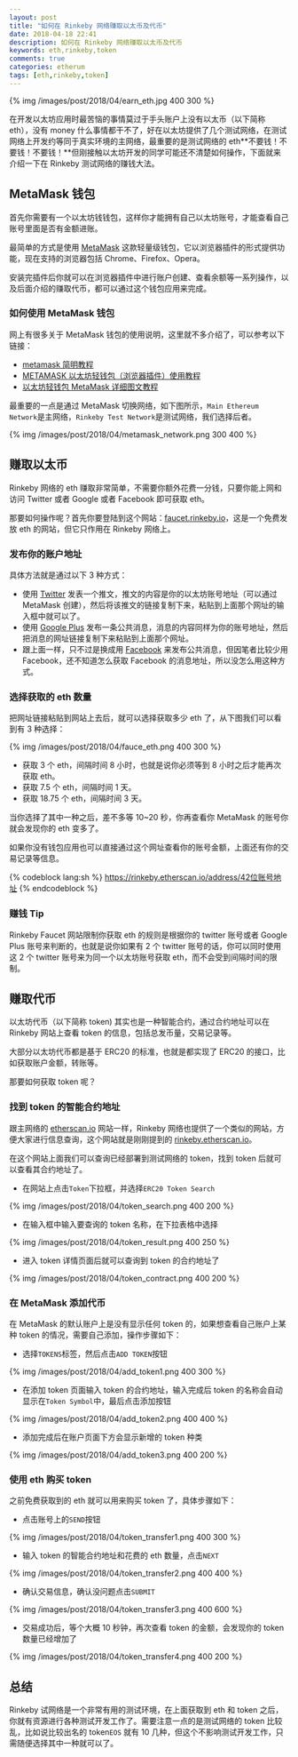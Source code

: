```yaml
---
layout: post
title: "如何在 Rinkeby 网络赚取以太币及代币"
date: 2018-04-18 22:41
description: 如何在 Rinkeby 网络赚取以太币及代币
keywords: eth,rinkeby,token
comments: true
categories: etherum
tags: [eth,rinkeby,token]
---
```


{% img /images/post/2018/04/earn_eth.jpg 400 300 %}

在开发以太坊应用时最苦恼的事情莫过于手头账户上没有以太币（以下简称 eth），没有 money 什么事情都干不了，好在以太坊提供了几个测试网络，在测试网络上开发约等同于真实环境的主网络，最重要的是测试网络的 eth**不要钱！不要钱！不要钱！**但刚接触以太坊开发的同学可能还不清楚如何操作，下面就来介绍一下在 Rinkeby 测试网络的赚钱大法。

<!--more-->

## MetaMask 钱包

首先你需要有一个以太坊钱钱包，这样你才能拥有自己以太坊账号，才能查看自己账号里面是否有金额进账。

最简单的方式是使用 [MetaMask](https://metamask.io) 这款轻量级钱包，它以浏览器插件的形式提供功能，现在支持的浏览器包括 Chrome、Firefox、Opera。

安装完插件后你就可以在浏览器插件中进行账户创建、查看余额等一系列操作，以及后面介绍的赚取代币，都可以通过这个钱包应用来完成。

### 如何使用 MetaMask 钱包

网上有很多关于 MetaMask 钱包的使用说明，这里就不多介绍了，可以参考以下链接：

* [metamask 简明教程](https://www.94eth.com/tutorial/metamask)
* [METAMASK 以太坊轻钱包（浏览器插件）使用教程](https://www.bitansuo.com/articles/metamask-%E6%95%99%E7%A8%8B/)
* [以太坊轻钱包 MetaMask 详细图文教程](http://8btc.com/thread-76137-1-1.html)

最重要的一点是通过 MetaMask 切换网络，如下图所示，`Main Ethereum Network`是主网络，`Rinkeby Test Network`是测试网络，我们选择后者。

{% img /images/post/2018/04/metamask_network.png 300 400 %}

## 赚取以太币

Rinkeby 网络的 eth 赚取非常简单，不需要你额外花费一分钱，只要你能上网和访问 Twitter 或者 Google 或者 Facebook 即可获取 eth。

那要如何操作呢？首先你要登陆到这个网站：[faucet.rinkeby.io](https://faucet.rinkeby.io/)，这是一个免费发放 eth 的网站，但它只作用在 Rinkeby 网络上。

### 发布你的账户地址

具体方法就是通过以下 3 种方式：

* 使用 [Twitter](https://twitter.com/) 发表一个推文，推文的内容是你的以太坊账号地址（可以通过 MetaMask 创建），然后将该推文的链接复制下来，粘贴到上面那个网址的输入框中就可以了。
* 使用 [Google Plus](https://plus.google.com/) 发布一条公共消息，消息的内容同样为你的账号地址，然后把消息的网址链接复制下来粘贴到上面那个网址。
* 跟上面一样，只不过是换成用 [Facebook](https://www.facebook.com/) 来发布公共消息，但因笔者比较少用 Facebook，还不知道怎么获取 Facebook 的消息地址，所以没怎么用这种方式。

### 选择获取的 eth 数量

把网址链接粘贴到网站上去后，就可以选择获取多少 eth 了，从下图我们可以看到有 3 种选择：

{% img /images/post/2018/04/fauce_eth.png 400 300 %}

* 获取 3 个 eth，间隔时间 8 小时，也就是说你必须等到 8 小时之后才能再次获取 eth。
* 获取 7.5 个 eth，间隔时间 1 天。
* 获取 18.75 个 eth，间隔时间 3 天。

当你选择了其中一种之后，差不多等 10~20 秒，你再查看你 MetaMask 的账号你就会发现你的 eth 变多了。

如果你没有钱包应用也可以直接通过这个网址查看你的账号金额，上面还有你的交易记录等信息。

{% codeblock lang:sh %}
https://rinkeby.etherscan.io/address/42位账号地址
{% endcodeblock %}

### 赚钱 Tip

Rinkeby Faucet 网站限制你获取 eth 的规则是根据你的 twitter 账号或者 Google Plus 账号来判断的，也就是说你如果有 2 个 twitter 账号的话，你可以同时使用这 2 个 twitter 账号来为同一个以太坊账号获取 eth，而不会受到间隔时间的限制。

## 赚取代币
以太坊代币（以下简称 token) 其实也是一种智能合约，通过合约地址可以在 Rinkeby 网站上查看 token 的信息，包括总发币量，交易记录等。

大部分以太坊代币都是基于 ERC20 的标准，也就是都实现了 ERC20 的接口，比如获取账户金额，转账等。

那要如何获取 token 呢？

### 找到 token 的智能合约地址

跟主网络的 [etherscan.io](https://etherscan.io/) 网站一样，Rinkeby 网络也提供了一个类似的网站，方便大家进行信息查询，这个网站就是刚刚提到的 [rinkeby.etherscan.io](https://rinkeby.etherscan.io)。

在这个网站上面我们可以查询已经部署到测试网络的 token，找到 token 后就可以查看其合约地址了。

* 在网站上点击`Token`下拉框，并选择`ERC20 Token Search`

{% img /images/post/2018/04/token_search.png 400 200 %}

* 在输入框中输入要查询的 token 名称，在下拉表格中选择

{% img /images/post/2018/04/token_result.png 400 250 %}

* 进入 token 详情页面后就可以查询到 token 的合约地址了

{% img /images/post/2018/04/token_contract.png 400 200 %}


### 在 MetaMask 添加代币

在 MetaMask 的默认账户上是没有显示任何 token 的，如果想查看自己账户上某种 token 的情况，需要自己添加，操作步骤如下：

* 选择`TOKENS`标签，然后点击`ADD TOKEN`按钮

{% img /images/post/2018/04/add_token1.png 400 300 %}

* 在添加 token 页面输入 token 的合约地址，输入完成后 token 的名称会自动显示在`Token Symbol`中，最后点击添加按钮

{% img /images/post/2018/04/add_token2.png 400 400 %}

* 添加完成后在账户页面下方会显示新增的 token 种类

{% img /images/post/2018/04/add_token3.png 400 200 %}

### 使用 eth 购买 token

之前免费获取到的 eth 就可以用来购买 token 了，具体步骤如下：

* 点击账号上的`SEND`按钮

{% img /images/post/2018/04/token_transfer1.png 400 300 %}

* 输入 token 的智能合约地址和花费的 eth 数量，点击`NEXT`

{% img /images/post/2018/04/token_transfer2.png 400 400 %}

* 确认交易信息，确认没问题点击`SUBMIT`

{% img /images/post/2018/04/token_transfer3.png 400 600 %}

* 交易成功后，等个大概 10 秒钟，再次查看 token 的金额，会发现你的 token 数量已经增加了

{% img /images/post/2018/04/token_transfer4.png 400 200 %}

## 总结

Rinkeby 试网络是一个非常有用的测试环境，在上面获取到 eth 和 token 之后，你就有资源进行各种测试开发工作了。需要注意一点的是测试网络的 token 比较乱，比如说比较出名的 token`EOS` 就有 10 几种，但这个不影响测试开发工作，只需随便选择其中一种就可以了。
